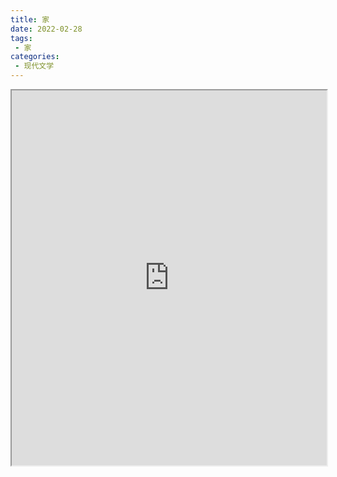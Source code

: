 ```yaml
---
title: 家
date: 2022-02-28
tags:
 - 家
categories:
 - 现代文学
---
```




<iframe src="http://localhost:8080/pdf/web/viewer.html?file=https://vkceyugu.cdn.bspapp.com/VKCEYUGU-e9075d72-0451-48df-afe1-d46932ae4554/c3a9730f-9465-4115-a2bc-c3f0b27588d6.pdf" width="100%" height="600px"></iframe>